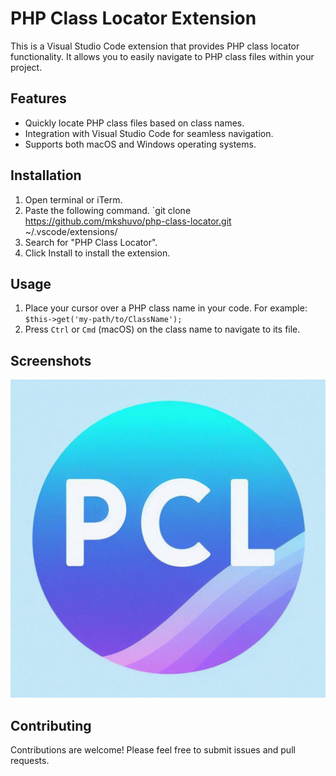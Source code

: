 # PHP Class Locator Extension

This is a Visual Studio Code extension that provides PHP class locator functionality. It allows you to easily navigate to PHP class files within your project.

## Features

- Quickly locate PHP class files based on class names.
- Integration with Visual Studio Code for seamless navigation.
- Supports both macOS and Windows operating systems.

## Installation

1. Open terminal or iTerm.
2. Paste the following command. `git clone https://github.com/mkshuvo/php-class-locator.git ~/.vscode/extensions/
3. Search for "PHP Class Locator".
4. Click Install to install the extension.

## Usage

1. Place your cursor over a PHP class name in your code. For example: `$this->get('my-path/to/ClassName');`
2. Press `Ctrl` or `Cmd` (macOS) on the class name to navigate to its file.

## Screenshots

![PHP Class Locator](pcl.png)

## Contributing

Contributions are welcome! Please feel free to submit issues and pull requests.